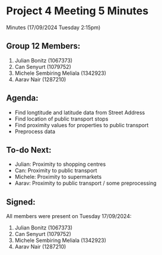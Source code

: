 # Project 4 Meeting 5 Minutes
Minutes (17/09/2024 Tuesday 2:15pm)

## Group 12 Members: 
1. Julian Bonitz (1067373)
2. Can Senyurt (1079752)
3. Michele Sembiring Meliala (1342923)
4. Aarav Nair (1287210)

## Agenda:
* Find longtitude and latitude data from Street Address
* Find location of public transport stops
* Find proximity values for properties to public transport
* Preprocess data

## To-do Next:
* Julian: Proximity to shopping centres
* Can: Proximity to public transport
* Michele: Proximity to supermarkets
* Aarav: Proximity to public transport / some preprocessing

## Signed: 
All members were present on Tuesday 17/09/2024:
1. Julian Bonitz (1067373)
2. Can Senyurt (1079752)
3. Michele Sembiring Meliala (1342923)
4. Aarav Nair (1287210)
